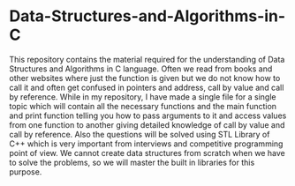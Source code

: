 # Data-Structures-and-Algorithms-in-C

This repository contains the material required for the understanding of Data Structures and Algorithms in C language. Often we read from books and other websites where just the function is given but we do not know how to call it and often get confused in pointers and address, call by value and call by reference. While in my repository, I have made a single file for a single topic which will contain all the necessary functions and the main function and print function telling you how to pass arguments to it and access values from one function to another giving detailed knowledge of call by value and call by reference. Also the questions will be solved using STL Library of C++ which is very important from interviews and competitive programming point of view. We cannot create data structures from scratch when we have to solve the problems, so we will master the built in libraries for this purpose.
